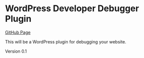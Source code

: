 # WordPress Developer Debugger Plugin

[GitHub Page](https://heybyte.github.io/wp-dev-debugger/)

This will be a WordPress plugin for debugging your website.

Version 0.1